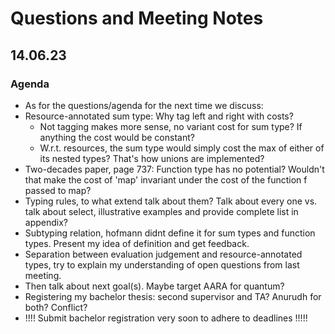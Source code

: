 # Questions and Meeting Notes

## 14.06.23

### Agenda
- As for the questions/agenda for the next time we discuss:
- Resource-annotated sum type: Why tag left and right with costs?
	- Not tagging makes more sense, no variant cost for sum type? If anything the cost would be constant?
	- W.r.t. resources, the sum type would simply cost the max of either of its nested types? That's how unions are implemented?
- Two-decades paper, page 737: Function type has no potential? Wouldn't that make the cost of 'map' invariant under the cost of the function f passed to map?
- Typing rules, to what extend talk about them? Talk about every one vs. talk about select, illustrative examples and provide complete list in appendix?
- Subtyping relation, hofmann didnt define it for sum types and function types. Present my idea of definition and get feedback.
- Separation between evaluation judgement and resource-annotated types, try to explain my understanding of open questions from last meeting.
- Then talk about next goal(s). Maybe target AARA for quantum?
- Registering my bachelor thesis: second supervisor and TA? Anurudh for both? Conflict? 
- !!!! Submit bachelor registration very soon to adhere to deadlines !!!!!

